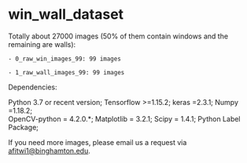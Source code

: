 # win_wall_dataset
Totally about 27000 images (50% of them contain windows and the remaining are walls):  

    - 0_raw_win_images_99: 99 images
    
    - 1_raw_wall_images_99: 99 images
    
Dependencies:

  Python 3.7 or recent version; 
  Tensorflow >=1.15.2; 
  keras =2.3.1; 
  Numpy =1.18.2;  
  OpenCV-python = 4.2.0.*; 
  Matplotlib = 3.2.1; 
  Scipy = 1.4.1; 
  Python Label Package;
  
If you need more images, please email us a request via afitwi1@binghamton.edu.
